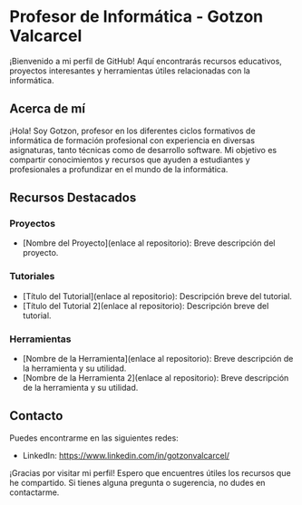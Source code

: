 # Profesor de Informática - Gotzon Valcarcel

¡Bienvenido a mi perfil de GitHub! Aquí encontrarás recursos educativos, proyectos interesantes y herramientas útiles relacionadas con la informática.

## Acerca de mí
¡Hola! Soy Gotzon, profesor en los diferentes ciclos formativos de informática de formación profesional con experiencia en diversas asignaturas, tanto técnicas como de desarrollo software. Mi objetivo es compartir conocimientos y recursos que ayuden a estudiantes y profesionales a profundizar en el mundo de la informática.

## Recursos Destacados
### Proyectos
- [Nombre del Proyecto](enlace al repositorio): Breve descripción del proyecto.

### Tutoriales
- [Título del Tutorial](enlace al repositorio): Descripción breve del tutorial.
- [Título del Tutorial 2](enlace al repositorio): Descripción breve del tutorial.

### Herramientas
- [Nombre de la Herramienta](enlace al repositorio): Breve descripción de la herramienta y su utilidad.
- [Nombre de la Herramienta 2](enlace al repositorio): Breve descripción de la herramienta y su utilidad.

## Contacto
Puedes encontrarme en las siguientes redes:
- LinkedIn: https://www.linkedin.com/in/gotzonvalcarcel/

¡Gracias por visitar mi perfil! Espero que encuentres útiles los recursos que he compartido. Si tienes alguna pregunta o sugerencia, no dudes en contactarme.
